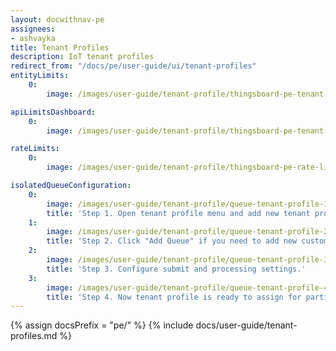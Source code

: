 ```yaml
---
layout: docwithnav-pe
assignees:
- ashvayka
title: Tenant Profiles
description: IoT tenant profiles
redirect_from: "/docs/pe/user-guide/ui/tenant-profiles"
entityLimits:
    0:
        image: /images/user-guide/tenant-profile/thingsboard-pe-tenant-profiles-entity-limits.png  

apiLimitsDashboard:
    0:
        image: /images/user-guide/tenant-profile/thingsboard-pe-tenant-profiles-api-limits-dashboard.png  

rateLimits:
    0:
        image: /images/user-guide/tenant-profile/thingsboard-pe-rate-limits.png  

isolatedQueueConfiguration:
    0:
        image: /images/user-guide/tenant-profile/queue-tenant-profile-1-pe.png
        title: 'Step 1. Open tenant profile menu and add new tenant profile. Click "isolated ThingsBoard RuleEngine" box, Main queue added by default and can not be renamed or deleted.'
    1:
        image: /images/user-guide/tenant-profile/queue-tenant-profile-2-pe.png
        title: 'Step 2. Click "Add Queue" if you need to add new custom queue.'
    2:
        image: /images/user-guide/tenant-profile/queue-tenant-profile-3-pe.png
        title: 'Step 3. Configure submit and processing settings.'
    3:
        image: /images/user-guide/tenant-profile/queue-tenant-profile-4-pe.png
        title: 'Step 4. Now tenant profile is ready to assign for particular tenants.'
---
```


{% assign docsPrefix = "pe/" %}
{% include docs/user-guide/tenant-profiles.md %}
